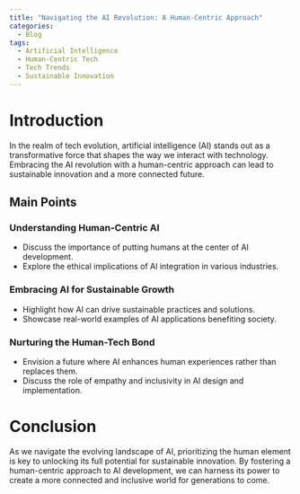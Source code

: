 ```yaml
---
title: "Navigating the AI Revolution: A Human-Centric Approach"
categories:
  - Blog
tags:
  - Artificial Intelligence
  - Human-Centric Tech
  - Tech Trends
  - Sustainable Innovation
---
```


# Introduction
In the realm of tech evolution, artificial intelligence (AI) stands out as a transformative force that shapes the way we interact with technology. Embracing the AI revolution with a human-centric approach can lead to sustainable innovation and a more connected future. 

## Main Points
### Understanding Human-Centric AI
- Discuss the importance of putting humans at the center of AI development.
- Explore the ethical implications of AI integration in various industries.

### Embracing AI for Sustainable Growth
- Highlight how AI can drive sustainable practices and solutions.
- Showcase real-world examples of AI applications benefiting society.

### Nurturing the Human-Tech Bond
- Envision a future where AI enhances human experiences rather than replaces them.
- Discuss the role of empathy and inclusivity in AI design and implementation.

# Conclusion
As we navigate the evolving landscape of AI, prioritizing the human element is key to unlocking its full potential for sustainable innovation. By fostering a human-centric approach to AI development, we can harness its power to create a more connected and inclusive world for generations to come.